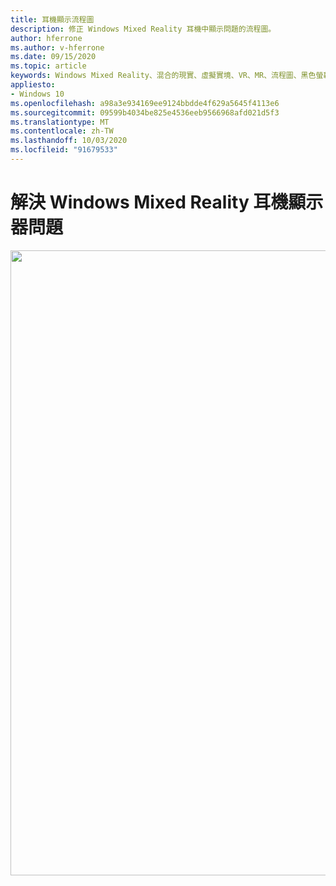 ```yaml
---
title: 耳機顯示流程圖
description: 修正 Windows Mixed Reality 耳機中顯示問題的流程圖。
author: hferrone
ms.author: v-hferrone
ms.date: 09/15/2020
ms.topic: article
keywords: Windows Mixed Reality、混合的現實、虛擬實境、VR、MR、流程圖、黑色螢幕、顯示器、顯示纜線
appliesto:
- Windows 10
ms.openlocfilehash: a98a3e934169ee9124bbdde4f629a5645f4113e6
ms.sourcegitcommit: 09599b4034be825e4536eeb9566968afd021d5f3
ms.translationtype: MT
ms.contentlocale: zh-TW
ms.lasthandoff: 10/03/2020
ms.locfileid: "91679533"
---
```

# <a name="resolving-windows-mixed-reality-headset-display-problems"></a>解決 Windows Mixed Reality 耳機顯示器問題

<img src="images/Flowchart_BlackscreenV2.png" width="1000">
